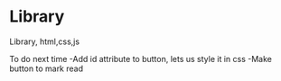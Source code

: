 # Library
Library, html,css,js

To do next time
-Add id attribute to button, lets us style it in css
-Make button to mark read

